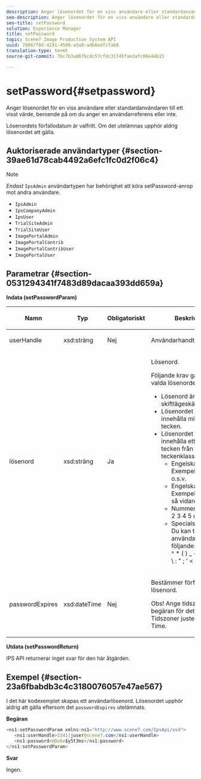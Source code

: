 ```yaml
---
description: Anger lösenordet för en viss användare eller standardanvändaren till ett visst värde, beroende på om du anger en användarreferens eller inte.
seo-description: Anger lösenordet för en viss användare eller standardanvändaren till ett visst värde, beroende på om du anger en användarreferens eller inte.
seo-title: setPassword
solution: Experience Manager
title: setPassword
topic: Scene7 Image Production System API
uuid: 78067f8d-4191-4580-a5a8-adb6edfcfab8
translation-type: tm+mt
source-git-commit: 7bc7b3a86fbcdc57cfdc31745fae3afc06e44b15

---
```



# setPassword{#setpassword}

Anger lösenordet för en viss användare eller standardanvändaren till ett visst värde, beroende på om du anger en användarreferens eller inte.

Lösenordets förfallodatum är valfritt. Om det utelämnas upphör aldrig lösenordet att gälla.

## Auktoriserade användartyper {#section-39ae61d78cab4492a6efc1fc0d2f06c4}

>[!NOTE]
>
>*Endast* `IpsAdmin` användartypen har behörighet att köra setPassword-anrop mot andra användare.

* `IpsAdmin`
* `IpsCompanyAdmin`
* `IpsUser`
* `TrialSiteAdmin`
* `TrialSiteUser`
* `ImagePortalAdmin`
* `ImagePortalContrib`
* `ImagePortalContribUser`
* `ImagePortalUser`

## Parametrar {#section-0531294341f7483d89dacaa393dd659a}

**Indata (setPasswordParam)**

<table id="table_BF54512811344E0B979C5070354E8048"> 
 <thead> 
  <tr> 
   <th colname="col1" class="entry"> <p>Namn </p> </th> 
   <th colname="col2" class="entry"> <p>Typ </p> </th> 
   <th colname="col3" class="entry"> <p>Obligatoriskt </p> </th> 
   <th colname="col4" class="entry"> <p>Beskrivning </p> </th> 
  </tr> 
 </thead>
 <tbody> 
  <tr> 
   <td colname="col1"> <p> <span class="codeph"> <span class="varname"> userHandle </span></span> </p> </td> 
   <td colname="col2"> <p> <span class="codeph"> xsd:sträng </span> </p> </td> 
   <td colname="col3"> <p>Nej </p> </td> 
   <td colname="col4"> <p>Användarhandtag. </p> </td> 
  </tr> 
  <tr> 
   <td colname="col1"> <p> <span class="codeph"> <span class="varname"> lösenord </span></span> </p> </td> 
   <td colname="col2"> <p> <span class="codeph"> xsd:sträng </span> </p> </td> 
   <td colname="col3"> <p>Ja </p> </td> 
   <td colname="col4"> <p>Lösenord. </p> <p>Följande krav gäller för det valda lösenordet: </p> <p> 
     <ul id="ul_E5BE3621127C476788412174584075B3"> 
      <li id="li_0132852AFD774659A0224C450F19418C">Lösenord är skiftlägeskänsliga. </li> 
      <li id="li_71224B3A89C8461AB689BAD383EC8CEA">Lösenordet måste innehålla minst åtta tecken. </li> 
      <li id="li_C21B6843EA734D1ABE0580185F775408">Lösenordet måste innehålla ett eller flera tecken från följande teckenklasser: 
       <ul id="ul_D5D3911AD6214035BBD2AB8350A459C7"> 
        <li id="li_6E3F084100104F2CBCF130EF8852C7B7">Engelska gemener. Exempel: <span class="codeph"> a b c d e </span> o.s.v. </li> 
        <li id="li_1FDED8D7348842BC857320D797D41217">Engelska versaler. Exempel: <span class="codeph"> A C D E </span> och så vidare. </li> 
        <li id="li_C3C4D5412AA749F3B78F37B2B696CF80">Nummer. Exempel: <span class="codeph"> 1 2 3 4 5 </span> och så vidare. </li> 
        <li id="li_2730798F26E74B878BEDE510CD06D8DD">Specialsymboltecken. Du kan till exempel använda något av följande: <span class="codeph"> ` ~! @ # $ % ^ * ( ) _ + - = { }| [ ] &amp; \ : " ; ' &lt; &gt; ? , . / </span> </li> 
       </ul> </li> 
     </ul> </p> </td> 
  </tr> 
  <tr> 
   <td colname="col1"> <p> <span class="codeph"> <span class="varname"> passwordExpires </span></span> </p> </td> 
   <td colname="col2"> <p> <span class="codeph"> xsd:dateTime </span> </p> </td> 
   <td colname="col3"> <p>Nej </p> </td> 
   <td colname="col4"> <p>Bestämmer förfallodatum för lösenord. <p>Obs!  Ange tidszonen med begäran för det här fältet. Tidszoner justeras till Central Time. </p> </p> </td> 
  </tr> 
 </tbody> 
</table>

**Utdata (setPasswordReturn)**

IPS API returnerar inget svar för den här åtgärden.

## Exempel {#section-23a6fbabdb3c4c3180076057e47ae567}

I det här kodexemplet skapas ett användarlösenord. Lösenordet upphör aldrig att gälla eftersom det `passwordExpires` utelämnats.

**Begäran**

```java
<ns1:setPasswordParam xmlns:ns1="http://www.scene7.com/IpsApi/xsd">  
   <ns1:userHandle>3341|juser@scene7.com</ns1:userHandle> 
   <ns1:password>@Do6e$ySt3mz</ns1:password> 
</ns1:setPasswordParam>
```

**Svar**

Ingen.
